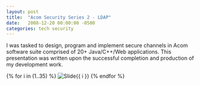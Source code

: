 ```yaml
---
layout: post
title:  "Acom Security Series 2 - LDAP"
date:   2008-12-20 00:00:00 -0500
categories: tech security
---
```


I was tasked to design, program and implement secure channels in Acom software suite comprised of 20+ Java/C++/Web applications. This presentation was written upon the successful completion and production of my development work.  


{% for i in (1..35) %}
<img src="/images/AcomSecurity-LDAP/Slide{{ i }}.GIF" alt="Slide{{ i }}" />
{% endfor %}


